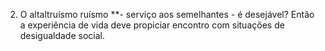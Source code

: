 ﻿2. O altaltruísmo ruísmo **-  serviço aos semelhantes - é desejável? Então a experiência de vida deve propiciar encontro com situações de desigualdade social.